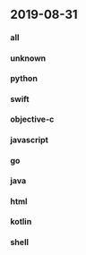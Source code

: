 ## 2019-08-31

#### all

#### unknown

#### python

#### swift

#### objective-c

#### javascript

#### go

#### java

#### html

#### kotlin

#### shell
